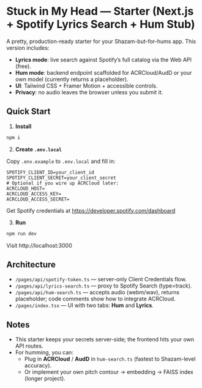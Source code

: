 # Stuck in My Head — Starter (Next.js + Spotify Lyrics Search + Hum Stub)

A pretty, production-ready starter for your Shazam-but-for-hums app. This version includes:

- **Lyrics mode**: live search against Spotify’s full catalog via the Web API (free).
- **Hum mode**: backend endpoint scaffolded for ACRCloud/AudD or your own model (currently returns a placeholder).
- **UI**: Tailwind CSS + Framer Motion + accessible controls.
- **Privacy**: no audio leaves the browser unless you submit it.

## Quick Start

1. **Install**

```bash
npm i
```

2. **Create `.env.local`**

Copy `.env.example` to `.env.local` and fill in:

```
SPOTIFY_CLIENT_ID=your_client_id
SPOTIFY_CLIENT_SECRET=your_client_secret
# Optional if you wire up ACRCloud later:
ACRCLOUD_HOST=
ACRCLOUD_ACCESS_KEY=
ACRCLOUD_ACCESS_SECRET=
```

Get Spotify credentials at https://developer.spotify.com/dashboard

3. **Run**

```bash
npm run dev
```

Visit http://localhost:3000

## Architecture

- `/pages/api/spotify-token.ts` — server-only Client Credentials flow.
- `/pages/api/lyrics-search.ts` — proxy to Spotify Search (type=track).
- `/pages/api/hum-search.ts` — accepts audio (webm/wav), returns placeholder; code comments show how to integrate ACRCloud.
- `/pages/index.tsx` — UI with two tabs: **Hum** and **Lyrics**.

## Notes

- This starter keeps your secrets server-side; the frontend hits your own API routes.
- For humming, you can:
  - Plug in **ACRCloud** / **AudD** in `hum-search.ts` (fastest to Shazam-level accuracy).
  - Or implement your own pitch contour → embedding → FAISS index (longer project).
